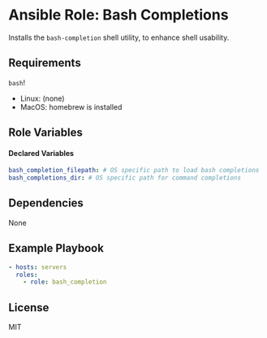 # Ansible Role: Bash Completions

Installs the `bash-completion` shell utility, to enhance shell usability.

## Requirements

`bash`!

- Linux: (none)
- MacOS: homebrew is installed

## Role Variables

#### Declared Variables
```yaml
bash_completion_filepath: # OS specific path to load bash completions
bash_completions_dir: # OS specific path for command completions
```

## Dependencies

None

## Example Playbook
```yaml
- hosts: servers
  roles:
    - role: bash_completion
```

## License

MIT
